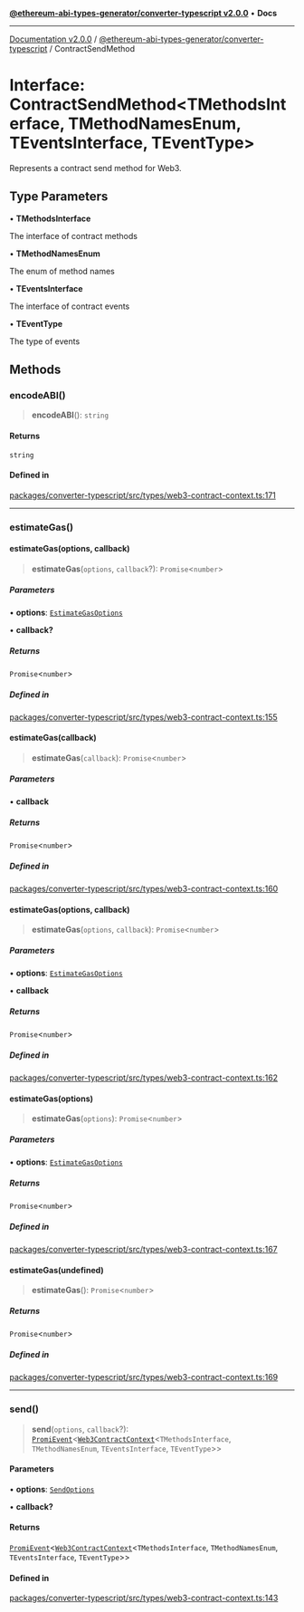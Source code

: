 [**@ethereum-abi-types-generator/converter-typescript v2.0.0**](../README.md) • **Docs**

***

[Documentation v2.0.0](../../../packages.md) / [@ethereum-abi-types-generator/converter-typescript](../README.md) / ContractSendMethod

# Interface: ContractSendMethod\<TMethodsInterface, TMethodNamesEnum, TEventsInterface, TEventType\>

Represents a contract send method for Web3.

## Type Parameters

• **TMethodsInterface**

The interface of contract methods

• **TMethodNamesEnum**

The enum of method names

• **TEventsInterface**

The interface of contract events

• **TEventType**

The type of events

## Methods

### encodeABI()

> **encodeABI**(): `string`

#### Returns

`string`

#### Defined in

[packages/converter-typescript/src/types/web3-contract-context.ts:171](https://github.com/niZmosis/ethereum-abi-types-generator/blob/34014c6ac1a58a7622fbd21e7421270aae38bf36/packages/converter-typescript/src/types/web3-contract-context.ts#L171)

***

### estimateGas()

#### estimateGas(options, callback)

> **estimateGas**(`options`, `callback`?): `Promise`\<`number`\>

##### Parameters

• **options**: [`EstimateGasOptions`](EstimateGasOptions.md)

• **callback?**

##### Returns

`Promise`\<`number`\>

##### Defined in

[packages/converter-typescript/src/types/web3-contract-context.ts:155](https://github.com/niZmosis/ethereum-abi-types-generator/blob/34014c6ac1a58a7622fbd21e7421270aae38bf36/packages/converter-typescript/src/types/web3-contract-context.ts#L155)

#### estimateGas(callback)

> **estimateGas**(`callback`): `Promise`\<`number`\>

##### Parameters

• **callback**

##### Returns

`Promise`\<`number`\>

##### Defined in

[packages/converter-typescript/src/types/web3-contract-context.ts:160](https://github.com/niZmosis/ethereum-abi-types-generator/blob/34014c6ac1a58a7622fbd21e7421270aae38bf36/packages/converter-typescript/src/types/web3-contract-context.ts#L160)

#### estimateGas(options, callback)

> **estimateGas**(`options`, `callback`): `Promise`\<`number`\>

##### Parameters

• **options**: [`EstimateGasOptions`](EstimateGasOptions.md)

• **callback**

##### Returns

`Promise`\<`number`\>

##### Defined in

[packages/converter-typescript/src/types/web3-contract-context.ts:162](https://github.com/niZmosis/ethereum-abi-types-generator/blob/34014c6ac1a58a7622fbd21e7421270aae38bf36/packages/converter-typescript/src/types/web3-contract-context.ts#L162)

#### estimateGas(options)

> **estimateGas**(`options`): `Promise`\<`number`\>

##### Parameters

• **options**: [`EstimateGasOptions`](EstimateGasOptions.md)

##### Returns

`Promise`\<`number`\>

##### Defined in

[packages/converter-typescript/src/types/web3-contract-context.ts:167](https://github.com/niZmosis/ethereum-abi-types-generator/blob/34014c6ac1a58a7622fbd21e7421270aae38bf36/packages/converter-typescript/src/types/web3-contract-context.ts#L167)

#### estimateGas(undefined)

> **estimateGas**(): `Promise`\<`number`\>

##### Returns

`Promise`\<`number`\>

##### Defined in

[packages/converter-typescript/src/types/web3-contract-context.ts:169](https://github.com/niZmosis/ethereum-abi-types-generator/blob/34014c6ac1a58a7622fbd21e7421270aae38bf36/packages/converter-typescript/src/types/web3-contract-context.ts#L169)

***

### send()

> **send**(`options`, `callback`?): [`PromiEvent`](PromiEvent.md)\<[`Web3ContractContext`](../type-aliases/Web3ContractContext.md)\<`TMethodsInterface`, `TMethodNamesEnum`, `TEventsInterface`, `TEventType`\>\>

#### Parameters

• **options**: [`SendOptions`](SendOptions.md)

• **callback?**

#### Returns

[`PromiEvent`](PromiEvent.md)\<[`Web3ContractContext`](../type-aliases/Web3ContractContext.md)\<`TMethodsInterface`, `TMethodNamesEnum`, `TEventsInterface`, `TEventType`\>\>

#### Defined in

[packages/converter-typescript/src/types/web3-contract-context.ts:143](https://github.com/niZmosis/ethereum-abi-types-generator/blob/34014c6ac1a58a7622fbd21e7421270aae38bf36/packages/converter-typescript/src/types/web3-contract-context.ts#L143)
